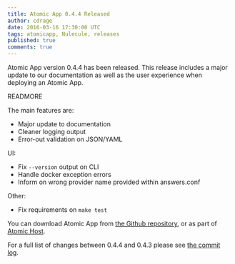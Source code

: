 ```yaml
---
title: Atomic App 0.4.4 Released
author: cdrage
date: 2016-03-16 17:30:00 UTC
tags: atomicapp, Nulecule, releases
published: true
comments: true
---
```


Atomic App version 0.4.4 has been released. This release includes a major update to our documentation as well as the user experience when deploying an Atomic App.

READMORE

The main features are:

  - Major update to documentation
  - Cleaner logging output
  - Error-out validation on JSON/YAML

UI:

  - Fix `--version` output on CLI
  - Handle docker exception errors
  - Inform on wrong provider name provided within answers.conf

Other:

  - Fix requirements on `make test`

You can download Atomic App from [the Github repository](https://github.com/projectatomic/atomicapp), or as part of [Atomic Host](http://www.projectatomic.io/download/).

For a full list of changes between 0.4.4 and 0.4.3 please see [the commit log](https://github.com/projectatomic/atomicapp/commits/0.4.4).

